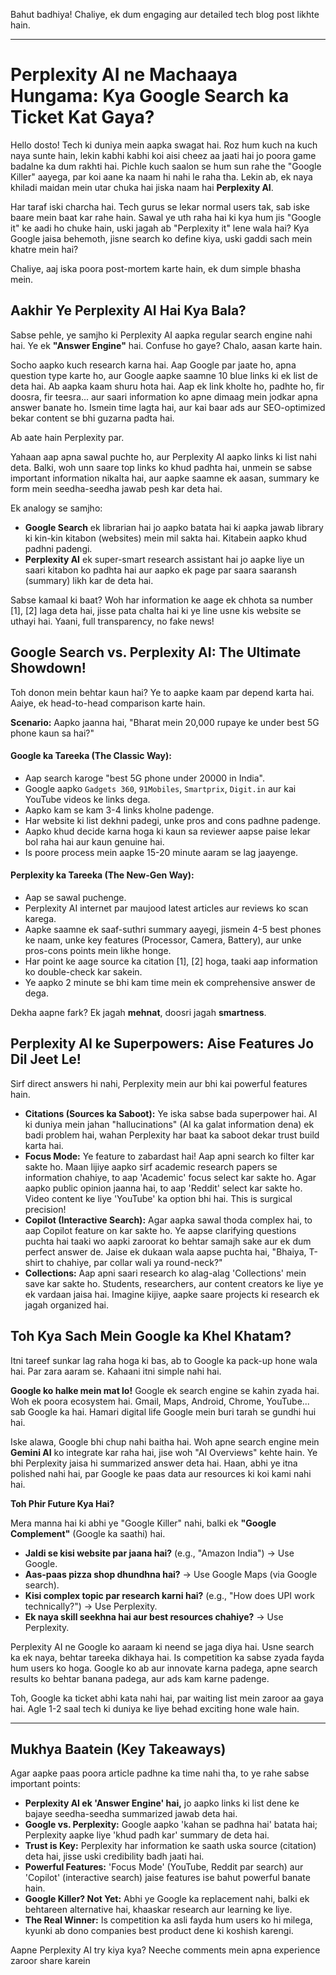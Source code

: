 Bahut badhiya! Chaliye, ek dum engaging aur detailed tech blog post likhte hain.

***

# Perplexity AI ne Machaaya Hungama: Kya Google Search ka Ticket Kat Gaya?

Hello dosto! Tech ki duniya mein aapka swagat hai. Roz hum kuch na kuch naya sunte hain, lekin kabhi kabhi koi aisi cheez aa jaati hai jo poora game badalne ka dum rakhti hai. Pichle kuch saalon se hum sun rahe the "Google Killer" aayega, par koi aane ka naam hi nahi le raha tha. Lekin ab, ek naya khiladi maidan mein utar chuka hai jiska naam hai **Perplexity AI**.

Har taraf iski charcha hai. Tech gurus se lekar normal users tak, sab iske baare mein baat kar rahe hain. Sawal ye uth raha hai ki kya hum jis "Google it" ke aadi ho chuke hain, uski jagah ab "Perplexity it" lene wala hai? Kya Google jaisa behemoth, jisne search ko define kiya, uski gaddi sach mein khatre mein hai?

Chaliye, aaj iska poora post-mortem karte hain, ek dum simple bhasha mein.

## Aakhir Ye Perplexity AI Hai Kya Bala?

Sabse pehle, ye samjho ki Perplexity AI aapka regular search engine nahi hai. Ye ek **"Answer Engine"** hai. Confuse ho gaye? Chalo, aasan karte hain.

Socho aapko kuch research karna hai. Aap Google par jaate ho, apna question type karte ho, aur Google aapke saamne 10 blue links ki ek list de deta hai. Ab aapka kaam shuru hota hai. Aap ek link kholte ho, padhte ho, fir doosra, fir teesra... aur saari information ko apne dimaag mein jodkar apna answer banate ho. Ismein time lagta hai, aur kai baar ads aur SEO-optimized bekar content se bhi guzarna padta hai.

Ab aate hain Perplexity par.

Yahaan aap apna sawal puchte ho, aur Perplexity AI aapko links ki list nahi deta. Balki, woh unn saare top links ko khud padhta hai, unmein se sabse important information nikalta hai, aur aapke saamne ek aasan, summary ke form mein seedha-seedha jawab pesh kar deta hai.

Ek analogy se samjho:
*   **Google Search** ek librarian hai jo aapko batata hai ki aapka jawab library ki kin-kin kitabon (websites) mein mil sakta hai. Kitabein aapko khud padhni padengi.
*   **Perplexity AI** ek super-smart research assistant hai jo aapke liye un saari kitabon ko padhta hai aur aapko ek page par saara saaransh (summary) likh kar de deta hai.

Sabse kamaal ki baat? Woh har information ke aage ek chhota sa number [1], [2] laga deta hai, jisse pata chalta hai ki ye line usne kis website se uthayi hai. Yaani, full transparency, no fake news!

## Google Search vs. Perplexity AI: The Ultimate Showdown!

Toh donon mein behtar kaun hai? Ye to aapke kaam par depend karta hai. Aaiye, ek head-to-head comparison karte hain.

**Scenario:** Aapko jaanna hai, "Bharat mein 20,000 rupaye ke under best 5G phone kaun sa hai?"

#### Google ka Tareeka (The Classic Way):
-   Aap search karoge "best 5G phone under 20000 in India".
-   Google aapko `Gadgets 360`, `91Mobiles`, `Smartprix`, `Digit.in` aur kai YouTube videos ke links dega.
-   Aapko kam se kam 3-4 links kholne padenge.
-   Har website ki list dekhni padegi, unke pros and cons padhne padenge.
-   Aapko khud decide karna hoga ki kaun sa reviewer aapse paise lekar bol raha hai aur kaun genuine hai.
-   Is poore process mein aapke 15-20 minute aaram se lag jaayenge.

#### Perplexity ka Tareeka (The New-Gen Way):
-   Aap se sawal puchenge.
-   Perplexity AI internet par maujood latest articles aur reviews ko scan karega.
-   Aapke saamne ek saaf-suthri summary aayegi, jismein 4-5 best phones ke naam, unke key features (Processor, Camera, Battery), aur unke pros-cons points mein likhe honge.
-   Har point ke aage source ka citation [1], [2] hoga, taaki aap information ko double-check kar sakein.
-   Ye aapko 2 minute se bhi kam time mein ek comprehensive answer de dega.

Dekha aapne fark? Ek jagah **mehnat**, doosri jagah **smartness**.

## Perplexity AI ke Superpowers: Aise Features Jo Dil Jeet Le!

Sirf direct answers hi nahi, Perplexity mein aur bhi kai powerful features hain.

-   **Citations (Sources ka Saboot):** Ye iska sabse bada superpower hai. AI ki duniya mein jahan "hallucinations" (AI ka galat information dena) ek badi problem hai, wahan Perplexity har baat ka saboot dekar trust build karta hai.
-   **Focus Mode:** Ye feature to zabardast hai! Aap apni search ko filter kar sakte ho. Maan lijiye aapko sirf academic research papers se information chahiye, to aap 'Academic' focus select kar sakte ho. Agar aapko public opinion jaanna hai, to aap 'Reddit' select kar sakte ho. Video content ke liye 'YouTube' ka option bhi hai. This is surgical precision!
-   **Copilot (Interactive Search):** Agar aapka sawal thoda complex hai, to aap Copilot feature on kar sakte ho. Ye aapse clarifying questions puchta hai taaki wo aapki zaroorat ko behtar samajh sake aur ek dum perfect answer de. Jaise ek dukaan wala aapse puchta hai, "Bhaiya, T-shirt to chahiye, par collar wali ya round-neck?"
-   **Collections:** Aap apni saari research ko alag-alag 'Collections' mein save kar sakte ho. Students, researchers, aur content creators ke liye ye ek vardaan jaisa hai. Imagine kijiye, aapke saare projects ki research ek jagah organized hai.

## Toh Kya Sach Mein Google ka Khel Khatam?

Itni tareef sunkar lag raha hoga ki bas, ab to Google ka pack-up hone wala hai. Par zara aaram se. Kahaani itni simple nahi hai.

**Google ko halke mein mat lo!**
Google ek search engine se kahin zyada hai. Woh ek poora ecosystem hai. Gmail, Maps, Android, Chrome, YouTube... sab Google ka hai. Hamari digital life Google mein buri tarah se gundhi hui hai.

Iske alawa, Google bhi chup nahi baitha hai. Woh apne search engine mein **Gemini AI** ko integrate kar raha hai, jise woh "AI Overviews" kehte hain. Ye bhi Perplexity jaisa hi summarized answer deta hai. Haan, abhi ye itna polished nahi hai, par Google ke paas data aur resources ki koi kami nahi hai.

**Toh Phir Future Kya Hai?**

Mera manna hai ki abhi ye "Google Killer" nahi, balki ek **"Google Complement"** (Google ka saathi) hai.

-   **Jaldi se kisi website par jaana hai?** (e.g., "Amazon India") -> Use Google.
-   **Aas-paas pizza shop dhundhna hai?** -> Use Google Maps (via Google search).
-   **Kisi complex topic par research karni hai?** (e.g., "How does UPI work technically?") -> Use Perplexity.
-   **Ek naya skill seekhna hai aur best resources chahiye?** -> Use Perplexity.

Perplexity AI ne Google ko aaraam ki neend se jaga diya hai. Usne search ka ek naya, behtar tareeka dikhaya hai. Is competition ka sabse zyada fayda hum users ko hoga. Google ko ab aur innovate karna padega, apne search results ko behtar banana padega, aur ads kam karne padenge.

Toh, Google ka ticket abhi kata nahi hai, par waiting list mein zaroor aa gaya hai. Agle 1-2 saal tech ki duniya ke liye behad exciting hone wale hain.

***

## Mukhya Baatein (Key Takeaways)

Agar aapke paas poora article padhne ka time nahi tha, to ye rahe sabse important points:

-   **Perplexity AI ek 'Answer Engine' hai,** jo aapko links ki list dene ke bajaye seedha-seedha summarized jawab deta hai.
-   **Google vs. Perplexity:** Google aapko 'kahan se padhna hai' batata hai; Perplexity aapke liye 'khud padh kar' summary de deta hai.
-   **Trust is Key:** Perplexity har information ke saath uska source (citation) deta hai, jisse uski credibility badh jaati hai.
-   **Powerful Features:** 'Focus Mode' (YouTube, Reddit par search) aur 'Copilot' (interactive search) jaise features ise bahut powerful banate hain.
-   **Google Killer? Not Yet:** Abhi ye Google ka replacement nahi, balki ek behtareen alternative hai, khaaskar research aur learning ke liye.
-   **The Real Winner:** Is competition ka asli fayda hum users ko hi milega, kyunki ab dono companies best product dene ki koshish karengi.

Aapne Perplexity AI try kiya kya? Neeche comments mein apna experience zaroor share karein